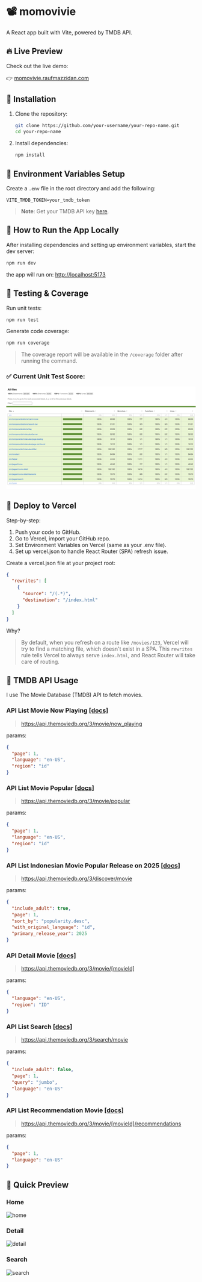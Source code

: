 # 📽️ momovivie

A React app built with Vite, powered by TMDB API.

## 🔥 Live Preview

Check out the live demo:

👉 [momovivie.raufmazzidan.com](https://momovivie.raufmazzidan.com)

## 🚀 Installation

1. Clone the repository:
   ```bash
   git clone https://github.com/your-username/your-repo-name.git
   cd your-repo-name
   ```
2. Install dependencies:
   ```bash
   npm install
   ```

## 🔑 Environment Variables Setup

Create a `.env` file in the root directory and add the following:

```env
VITE_TMDB_TOKEN=your_tmdb_token
```

> **Note**: Get your TMDB API key [here](https://www.themoviedb.org/settings/api).

## 🏃 How to Run the App Locally

After installing dependencies and setting up environment variables, start the dev server:

```bash
npm run dev
```

the app will run on: [http://localhost:5173](http://localhost:5173)

## 🧪 Testing & Coverage

Run unit tests:

```bash
npm run test
```

Generate code coverage:

```bash
npm run coverage
```

> The coverage report will be available in the `/coverage` folder after running the command.

### ✅ Current Unit Test Score:

![momovivie coverage 26/04/25](/public/coverage.png)

## 🚀 Deploy to Vercel

Step-by-step:

1. Push your code to GitHub.
2. Go to Vercel, import your GitHub repo.
3. Set Environment Variables on Vercel (same as your .env file).
4. Set up vercel.json to handle React Router (SPA) refresh issue.

Create a vercel.json file at your project root:

```json
{
  "rewrites": [
    {
      "source": "/(.*)",
      "destination": "/index.html"
    }
  ]
}
```

Why?

> By default, when you refresh on a route like `/movies/123`, Vercel will try to find a matching file, which doesn't exist in a SPA. This `rewrites` rule tells Vercel to always serve `index.html`, and React Router will take care of routing.

## 🎥 TMDB API Usage

I use The Movie Database (TMDB) API to fetch movies.

### API List Movie Now Playing [[docs]](https://developer.themoviedb.org/reference/movie-now-playing-list)

> https://api.themoviedb.org/3/movie/now_playing

params:

```json
{
  "page": 1,
  "language": "en-US",
  "region": "id"
}
```

### API List Movie Popular [[docs]](https://developer.themoviedb.org/reference/movie-popular-list)

> https://api.themoviedb.org/3/movie/popular

params:

```json
{
  "page": 1,
  "language": "en-US",
  "region": "id"
}
```

### API List Indonesian Movie Popular Release on 2025 [[docs]](https://developer.themoviedb.org/reference/discover-movie)

> https://api.themoviedb.org/3/discover/movie

params:

```json
{
  "include_adult": true,
  "page": 1,
  "sort_by": "popularity.desc",
  "with_original_language": "id",
  "primary_release_year": 2025
}
```

### API Detail Movie [[docs]](https://developer.themoviedb.org/reference/movie-details)

> https://api.themoviedb.org/3/movie/[movieId]

params:

```json
{
  "language": "en-US",
  "region": "ID"
}
```

### API List Search [[docs]](https://developer.themoviedb.org/reference/search-movie)

> https://api.themoviedb.org/3/search/movie

params:

```json
{
  "include_adult": false,
  "page": 1,
  "query": "jumbo",
  "language": "en-US"
}
```

### API List Recommendation Movie [[docs]](https://developer.themoviedb.org/reference/movie-recommendations)

> https://api.themoviedb.org/3/movie/[movieId]/recommendations

params:

```json
{
  "page": 1,
  "language": "en-US"
}
```

## 👀 Quick Preview

### Home

![home](/public/preview-1.png)

### Detail

![detail](/public/preview-2.png)

### Search

![search](/public/preview-3.png)
